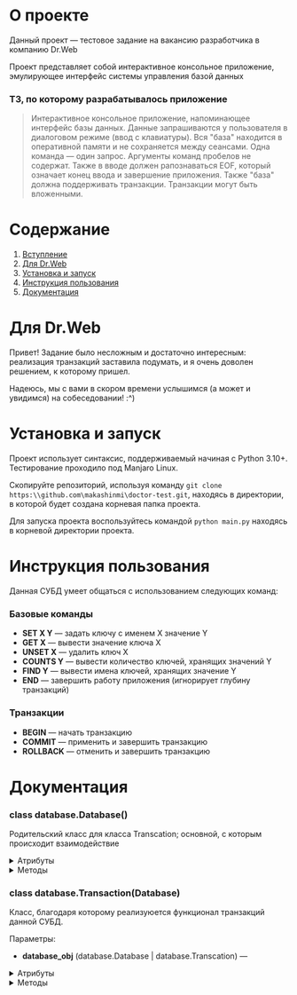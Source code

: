 # О проекте
Данный проект — тестовое задание на вакансию разработчика в компанию Dr.Web

Проект представляет собой интерактивное консольное приложение, эмулирующее интерфейс системы управления базой данных 

### ТЗ, по которому разрабатывалось приложение
> Интерактивное консольное приложение, напоминающее интерфейс базы данных. Данные запрашиваются у пользователя в диалоговом режиме (ввод с клавиатуры). Вся "база" находится в оперативной памяти и не сохраняется между сеансами. Одна команда — один запрос. Аргументы команд пробелов не содержат. Также в вводе должен рапознаваться EOF, который означает конец ввода и завершение приложения.
> Также "база" должна поддерживать транзакции. Транзакции могут быть вложенными.


# Содержание
1. [Вступление](#вступление)
2. [Для Dr.Web](#для-dr.web)
3. [Установка и запуск](#установка-и-запуск)
4. [Инструкция пользования](#инструкция-пользования)
4. [Документация](#документация)

# Для Dr.Web
Привет! Задание было несложным и достаточно интересным: реализация транзакций заставила подумать, и я очень доволен решением, к которому пришел. 

Надеюсь, мы с вами в скором времени услышимся (а может и увидимся) на собеседовании! :^)

# Установка и запуск
Проект использует синтаксис, поддерживаемый начиная с Python 3.10+. Тестирование проходило под Manjaro Linux.

Скопируйте репозиторий, используя команду `git clone https:\\github.com\makashinmi\doctor-test.git`, находясь в директории, в которой будет создана корневая папка проекта.

Для запуска проекта воспользуйтесь командой `python main.py` находясь в корневой директории проекта.

# Инструкция пользования
Данная СУБД умеет общаться с использованием следующих команд:

### Базовые команды
- **SET X Y** — задать ключу с именем X значение Y
- **GET X** — вывести значение ключа X
- **UNSET X** — удалить ключ X    
- **COUNTS Y** — вывести количество ключей, хранящих значений Y 
- **FIND Y** — вывести имена ключей, хранящих значение Y
- **END** — завершить работу приложения (игнорирует глубину транзакций) 

### Транзакции
- **BEGIN** — начать транзакцию
- **COMMIT** — применить и завершить транзакцию
- **ROLLBACK** — отменить и завершить транзакцию  

# Документация
### class database.Database() 
Родительский класс для класса Transcation; основной, с которым происходит взаимодействие 
<details><summary>Атрибуты</summary>
<p>

- **storage** (dict) — словарь, непосредственно хранящий данные 

</p>
</details>

<details><summary>Методы</summary>
<p>

#### **counts(**_value_**)** 
Возвращает количество ключей, хранящих переданное значение. 
- Реализован как вызов другого собственного метода **find()** с возвратом длины списка, получаемого в результате вызова.

Параметры:
- **value** (str) — значение, для которого нужно совершить проверку

Возвращает: **int** — количество ключей, хранящих данное значение 

#### **find(**_value_**)**
Возвращает список ключей, хранящих данное значение.

Параметры:
- **value** (str) — значение, для которого нужно совершить поиск

Возвращает: **list** из ключей, хранящих данное значение

#### **get(**_key_**)**
Возвращает значение, лежащее под данным ключом.
- Если ключа нет в хранилище, возвращает строку 'NULL'

Параметры:
- **key** (str) — ключ, для которого нужно вернуть значение

Возвращает: **str** — значение, хранящееся под данным ключом 

#### **set(**_key, value_**)**
Добавляет в хранилище новый ключ и присваивает ему данное значение.
- Если ключ уже есть в хранилище, старое значение заменяется на новое

Параметры:
- **key** (str) — имя ключа
- **value** (str) — значение, присваевамое ключу

Возвращает: _

#### **unset(**_key_**)**
Удаляет данный ключ из хранилища.

Параметры:
- **key** (str) — имя ключа, который требуется удалить

Возвращает: _

</p>
</details>

### **class database.Transaction(Database)** 
Класс, благодаря которому реализуюется функционал транзакций данной СУБД. 

Параметры:
- **database_obj** (database.Database | database.Transcation) —  

<details><summary>Атрибуты</summary>
<p>

- **parent** (database.Database | database.Transaction) — объект, являющийся родителем, контекстом, в котором был создан объект данной транзакции
- **storage** (dict) — хранилище, являющейся поверхностной копией объекта **parent.storage**  

</p>
</details>

<details><summary>Методы</summary>
<p>

#### **commit()**
Переписывает объект **parent.storage** на собственный **storage**

Возвращает: _

</p>
</details>

